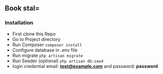 ## Book stal=

### Installation
* First clone this Repo
* Go to Project directory
* Run Composer `composer install`
* Configure database in .env file
* Run migrate `php artisan migrate`
* Run Seeder (optional) `php artisan db:seed`
* login credential email: **test@example.com** and password: **password**
